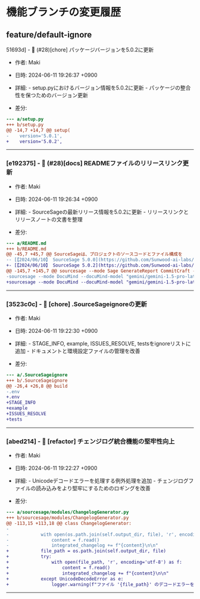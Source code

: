# 機能ブランチの変更履歴

## feature/default-ignore


51693d] - 🔖 (#28)[chore] パッケージバージョンを5.0.2に更新

  - 作者: Maki
  - 日時: 2024-06-11 19:26:37 +0900
  - 詳細:
		- setup.pyにおけるバージョン情報を5.0.2に更新
		- パッケージの整合性を保つためのバージョン更新

  - 差分:

```diff
--- a/setup.py
+++ b/setup.py
@@ -14,7 +14,7 @@ setup(
-    version='5.0.1',
+    version='5.0.2',
```

---
### [e192375] - 📝 (#28)[docs] READMEファイルのリリースリンク更新

  - 作者: Maki
  - 日時: 2024-06-11 19:26:34 +0900
  - 詳細:
		- SourceSageの最新リリース情報を5.0.2に更新
		- リリースリンクとリリースノートの文書を整理

  - 差分:

```diff
--- a/README.md
+++ b/README.md
@@ -45,7 +45,7 @@ SourceSageは、プロジェクトのソースコードとファイル構成を
-- [【2024/06/10】 SourceSage 5.0.0](https://github.com/Sunwood-ai-labs/SourceSage/releases/tag/v5.0.0)
+- [【2024/06/10】 SourceSage 5.0.2](https://github.com/Sunwood-ai-labs/SourceSage/releases/tag/v5.0.2)
@@ -145,7 +145,7 @@ sourcesage --mode Sage GenerateReport CommitCraft --model-name "gemini/gemini-1.
-sourcesage --mode DocuMind --docuMind-model "gemini/gemini-1.5-pro-latest" --docuMind-db ".SourceSageAssets\DOCUMIND\Repository_summary.md" --docuMind-release-report ".SourceSageAssets\RELEASE_REPORT\Report_v5.0.0.md"  --docuMind-changelog ".SourceSageAssets\Changelog\CHANGELOG_release_5.0.0.md"  --docuMind-output ".SourceSageAssets/DOCUMIND/RELEASE_NOTES_v5.0.0.md"  --docuMind-prompt-output ".SourceSageAssets/DOCUMIND/_PROMPT_v5.0.0.md"  --repo-name "SourceSage" --repo-version "v0.5.0"
+sourcesage --mode DocuMind --docuMind-model "gemini/gemini-1.5-pro-latest" --docuMind-db ".SourceSageAssets\DOCUMIND\Repository_summary.md" --docuMind-release-report ".SourceSageAssets\RELEASE_REPORT\Report_v5.0.2.md"  --docuMind-changelog ".SourceSageAssets\Changelog\CHANGELOG_release_5.0.2.md"  --docuMind-output ".SourceSageAssets/DOCUMIND/RELEASE_NOTES_v5.0.2.md"  --docuMind-prompt-output ".SourceSageAssets/DOCUMIND/_PROMPT_v5.0.2.md"  --repo-name "SourceSage" --repo-version "v0.5.0"
```

---
### [3523c0c] - 🚀 [chore] .SourceSageignoreの更新

  - 作者: Maki
  - 日時: 2024-06-11 19:22:30 +0900
  - 詳細:
		- STAGE_INFO, example, ISSUES_RESOLVE, testsをignoreリストに追加
		- ドキュメントと環境設定ファイルの管理を改善

  - 差分:

```diff
--- a/.SourceSageignore
+++ b/.SourceSageignore
@@ -26,4 +26,8 @@ build
-.env
+.env
+STAGE_INFO
+example
+ISSUES_RESOLVE
+tests
```

---
### [abed214] - 🔧 [refactor] チェンジログ統合機能の堅牢性向上

  - 作者: Maki
  - 日時: 2024-06-11 19:22:27 +0900
  - 詳細:
		- Unicodeデコードエラーを処理する例外処理を追加
		- チェンジログファイルの読み込みをより堅牢にするためのロギングを改善

  - 差分:

```diff
--- a/sourcesage/modules/ChangelogGenerator.py
+++ b/sourcesage/modules/ChangelogGenerator.py
@@ -113,15 +113,18 @@ class ChangelogGenerator:
-
-            with open(os.path.join(self.output_dir, file), 'r', encoding='utf-8') as f:
-                content = f.read()
-                integrated_changelog += f"{content}\n\n"
+            file_path = os.path.join(self.output_dir, file)
+            try:
+                with open(file_path, 'r', encoding='utf-8') as f:
+                    content = f.read()
+                    integrated_changelog += f"{content}\n\n"
+            except UnicodeDecodeError as e:
+                logger.warning(f"ファイル '{file_path}' のデコードエラーをスキップします: {str(e)}")
```

---

